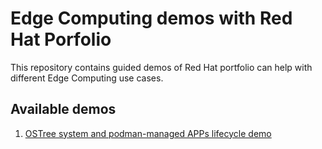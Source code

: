 # Edge Computing demos with Red Hat Porfolio

This repository contains guided demos of Red Hat portfolio can help with different Edge Computing use cases.

## Available demos

1. [OSTree system and podman-managed APPs lifecycle demo](demos/upgrade-and-rollback/README.md)